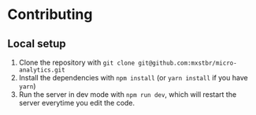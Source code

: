 # Contributing

## Local setup

1. Clone the repository with `git clone git@github.com:mxstbr/micro-analytics.git`
2. Install the dependencies with `npm install` (or `yarn install` if you have `yarn`)
3. Run the server in dev mode with `npm run dev`, which will restart the server everytime you edit the code.
